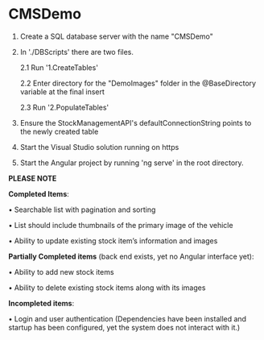 # CMSDemo

1. Create a SQL database server with the name "CMSDemo"

2. In './DBScripts' there are two files.
   
	2.1 Run '1.CreateTables'
   
	2.2 Enter directory for the "DemoImages" folder in the @BaseDirectory variable at the final insert
   
	2.3 Run '2.PopulateTables'

3. Ensure the StockManagementAPI's defaultConnectionString points to the newly created table

4. Start the Visual Studio solution running on https

5. Start the Angular project by running 'ng serve' in the root directory.  

**PLEASE NOTE**

**Completed Items**:

  • Searchable list with pagination and sorting

  • List should include thumbnails of the primary image of the vehicle

  • Ability to update existing stock item’s information and images


**Partially Completed items** (back end exists, yet no Angular interface yet):

  • Ability to add new stock items

  • Ability to delete existing stock items along with its images


**Incompleted items**:

  • Login and user authentication (Dependencies have been installed and startup has been configured, yet the system does not interact with it.)
  
